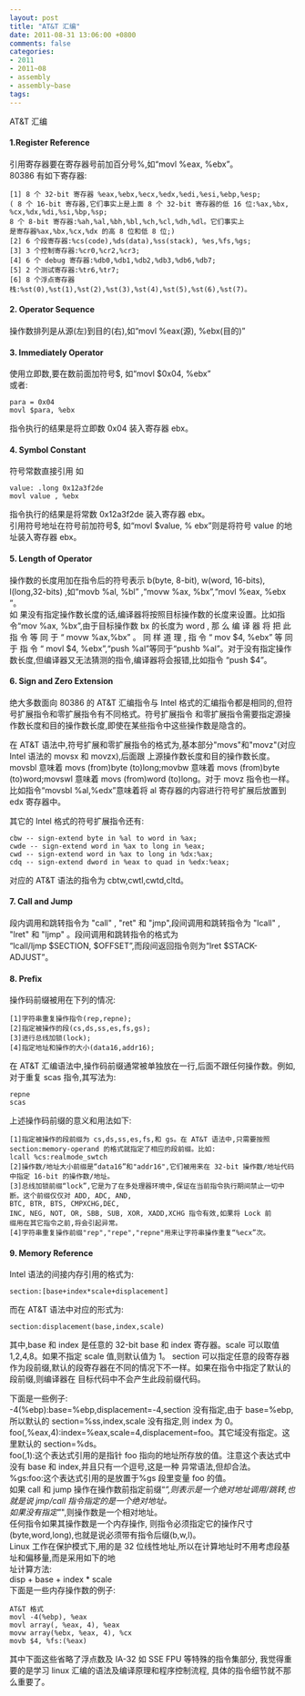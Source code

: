 ```yaml
---
layout: post
title: "AT&T 汇编"
date: 2011-08-31 13:06:00 +0800
comments: false
categories:
- 2011
- 2011~08
- assembly
- assembly~base
tags:
---
```

AT&T 汇编
#### 1.Register Reference
引用寄存器要在寄存器号前加百分号%,如“movl %eax, %ebx”。  
80386 有如下寄存器:
```
[1] 8 个 32-bit 寄存器 %eax,%ebx,%ecx,%edx,%edi,%esi,%ebp,%esp;
( 8 个 16-bit 寄存器,它们事实上是上面 8 个 32-bit 寄存器的低 16 位:%ax,%bx,
%cx,%dx,%di,%si,%bp,%sp;
8 个 8-bit 寄存器:%ah,%al,%bh,%bl,%ch,%cl,%dh,%dl。它们事实上
是寄存器%ax,%bx,%cx,%dx 的高 8 位和低 8 位;)
[2] 6 个段寄存器:%cs(code),%ds(data),%ss(stack), %es,%fs,%gs;
[3] 3 个控制寄存器:%cr0,%cr2,%cr3;
[4] 6 个 debug 寄存器:%db0,%db1,%db2,%db3,%db6,%db7;
[5] 2 个测试寄存器:%tr6,%tr7;
[6] 8 个浮点寄存器栈:%st(0),%st(1),%st(2),%st(3),%st(4),%st(5),%st(6),%st(7)。
```

#### 2. Operator Sequence
操作数排列是从源(左)到目的(右),如“movl %eax(源), %ebx(目的)”

#### 3. Immediately Operator
使用立即数,要在数前面加符号$, 如“movl $0x04, %ebx”  
或者:
```
para = 0x04
movl $para, %ebx
```
指令执行的结果是将立即数 0x04 装入寄存器 ebx。

#### 4. Symbol Constant
符号常数直接引用 如
```
value: .long 0x12a3f2de
movl value , %ebx
```
指令执行的结果是将常数 0x12a3f2de 装入寄存器 ebx。  
引用符号地址在符号前加符号$, 如“movl $value, % ebx”则是将符号 value 的地址装入寄存器 ebx。

#### 5. Length of Operator
操作数的长度用加在指令后的符号表示 b(byte, 8-bit), w(word, 16-bits), l(long,32-bits) ,如“movb %al, %bl” ,“movw
%ax, %bx”,“movl %eax, %ebx ”。  
如 果没有指定操作数长度的话,编译器将按照目标操作数的长度来设置。比如指令“mov %ax, %bx”,由于目标操作数 bx 的长度为
word , 那 么 编 译 器 将 把 此 指 令 等 同 于 “ movw %ax,%bx” 。 同 样 道 理 , 指 令 “ mov $4, %ebx” 等 同 于 指 令 “ movl $4,
%ebx”,“push %al”等同于“pushb %al”。对于没有指定操作数长度,但编译器又无法猜测的指令,编译器将会报错,比如指令
“push $4”。

#### 6. Sign and Zero Extension
绝大多数面向 80386 的 AT&T 汇编指令与 Intel 格式的汇编指令都是相同的,但符号扩展指令和零扩展指令有不同格式。符号扩展指令
和零扩展指令需要指定源操作数长度和目的操作数长度,即使在某些指令中这些操作数是隐含的。

在 AT&T 语法中,符号扩展和零扩展指令的格式为,基本部分"movs"和"movz"(对应 Intel 语法的 movsx 和 movzx),后面跟
上源操作数长度和目的操作数长度。 movsbl 意味着 movs (from)byte (to)long;movbw 意味着 movs (from)byte
(to)word;movswl 意味着 movs (from)word (to)long。对于 movz 指令也一样。比如指令“movsbl %al,%edx”意味着将
al 寄存器的内容进行符号扩展后放置到 edx 寄存器中。

其它的 Intel 格式的符号扩展指令还有:
```
cbw -- sign-extend byte in %al to word in %ax;
cwde -- sign-extend word in %ax to long in %eax;
cwd -- sign-extend word in %ax to long in %dx:%ax;
cdq -- sign-extend dword in %eax to quad in %edx:%eax;
```
对应的 AT&T 语法的指令为 cbtw,cwtl,cwtd,cltd。

#### 7. Call and Jump
段内调用和跳转指令为 "call" , "ret" 和 "jmp",段间调用和跳转指令为 "lcall" , "lret" 和 "ljmp" 。段间调用和跳转指令的格式为  
“lcall/ljmp $SECTION, $OFFSET”,而段间返回指令则为“lret $STACK-ADJUST”。

#### 8. Prefix
操作码前缀被用在下列的情况:
```
[1]字符串重复操作指令(rep,repne);
[2]指定被操作的段(cs,ds,ss,es,fs,gs);
[3]进行总线加锁(lock);
[4]指定地址和操作的大小(data16,addr16);
```
在 AT&T 汇编语法中,操作码前缀通常被单独放在一行,后面不跟任何操作数。例如,对于重复 scas 指令,其写法为:
```
repne
scas
```

上述操作码前缀的意义和用法如下:
```
[1]指定被操作的段前缀为 cs,ds,ss,es,fs,和 gs。在 AT&T 语法中,只需要按照
section:memory-operand 的格式就指定了相应的段前缀。比如:
lcall %cs:realmode_swtch
[2]操作数/地址大小前缀是“data16”和"addr16",它们被用来在 32-bit 操作数/地址代码中指定 16-bit 的操作数/地址。
[3]总线加锁前缀“lock”,它是为了在多处理器环境中,保证在当前指令执行期间禁止一切中断。这个前缀仅仅对 ADD, ADC, AND,
BTC, BTR, BTS, CMPXCHG,DEC,
INC, NEG, NOT, OR, SBB, SUB, XOR, XADD,XCHG 指令有效,如果将 Lock 前
缀用在其它指令之前,将会引起异常。
[4]字符串重复操作前缀"rep","repe","repne"用来让字符串操作重复“%ecx”次。
```

#### 9. Memory Reference
Intel 语法的间接内存引用的格式为:  
```
section:[base+index*scale+displacement]
```
而在 AT&T 语法中对应的形式为:
```
section:displacement(base,index,scale)
```
其中,base 和 index 是任意的 32-bit base 和 index 寄存器。scale 可以取值 1,2,4,8。如果不指定 scale 值,则默认值为 1。
section 可以指定任意的段寄存器作为段前缀,默认的段寄存器在不同的情况下不一样。如果在指令中指定了默认的段前缀,则编译器在
目标代码中不会产生此段前缀代码。

下面是一些例子:  
-4(%ebp):base=%ebp,displacement=-4,section 没有指定,由于 base=%ebp,所以默认的 section=%ss,index,scale
没有指定,则 index 为 0。  
foo(,%eax,4):index=%eax,scale=4,displacement=foo。其它域没有指定。这里默认的 section=%ds。  
foo(,1):这个表达式引用的是指针 foo 指向的地址所存放的值。注意这个表达式中没有 base 和 index,并且只有一个逗号,这是一种
异常语法,但却合法。  
%gs:foo:这个表达式引用的是放置于%gs 段里变量 foo 的值。  
如果 call 和 jump 操作在操作数前指定前缀“*”,则表示是一个绝对地址调用/跳转,也就是说 jmp/call 指令指定的是一个绝对地址。  
如果没有指定"*",则操作数是一个相对地址。  
任何指令如果其操作数是一个内存操作, 则指令必须指定它的操作尺寸  
(byte,word,long),也就是说必须带有指令后缀(b,w,l)。  
Linux 工作在保护模式下,用的是 32 位线性地址,所以在计算地址时不用考虑段基址和偏移量,而是采用如下的地  
址计算方法:  
disp + base + index * scale  
下面是一些内存操作数的例子:  
```
AT&T 格式
movl -4(%ebp), %eax
movl array(, %eax, 4), %eax
movw array(%ebx, %eax, 4), %cx
movb $4, %fs:(%eax)
```
其中下面这些省略了浮点数及 IA-32 如 SSE FPU 等特殊的指令集部分, 我觉得重要的是学习
linux 汇编的语法及编译原理和程序控制流程, 具体的指令细节就不那么重要了。


